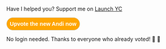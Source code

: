 Have I helped you? Support me on [Launch YC](https://www.ycombinator.com/launches/JC8-andi-making-search-fun-factual-and-interesting)

<button href="https://www.ycombinator.com/launches/JC8-andi-making-search-fun-factual-and-interesting" target="_blank" rel="nofollow noopener noreferrer" data-andi-event="Promotion" data-andi-action="Click" data-andi-channel="Upvote the new Andi now" style="border: 1px solid lightgrey;
    background-color: orange;
    color: white;
    padding: 8px;
    border-radius: 24px;
    font-size: .9rem;
    vertical-align: middle;
    font-weight: 600;">Upvote the new Andi now</button>

No login needed. Thanks to everyone who already voted! 🤗 🙏

